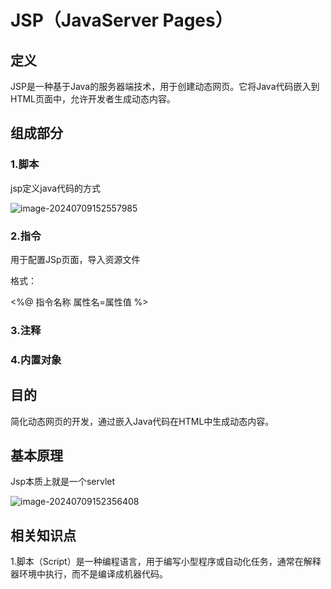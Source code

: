 # JSP（JavaServer Pages）

## 定义

JSP是一种基于Java的服务器端技术，用于创建动态网页。它将Java代码嵌入到HTML页面中，允许开发者生成动态内容。

## 组成部分

### 1.脚本

jsp定义java代码的方式

![image-20240709152557985](./../TyporaImage/image-20240709152557985.png)

### 2.指令

用于配置JSp页面，导入资源文件

格式：

<%@ 指令名称 属性名=属性值  %>

### 3.注释

### 4.内置对象



## **目的**

简化动态网页的开发，通过嵌入Java代码在HTML中生成动态内容。

## 基本原理

Jsp本质上就是一个servlet

![image-20240709152356408](./../TyporaImage/image-20240709152356408.png)

## 相关知识点

1.脚本（Script）是一种编程语言，用于编写小型程序或自动化任务，通常在解释器环境中执行，而不是编译成机器代码。